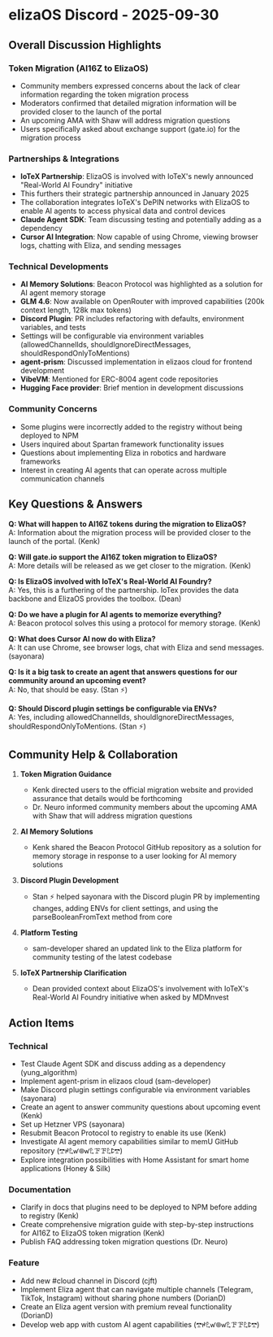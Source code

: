 # elizaOS Discord - 2025-09-30

## Overall Discussion Highlights

### Token Migration (AI16Z to ElizaOS)
- Community members expressed concerns about the lack of clear information regarding the token migration process
- Moderators confirmed that detailed migration information will be provided closer to the launch of the portal
- An upcoming AMA with Shaw will address migration questions
- Users specifically asked about exchange support (gate.io) for the migration process

### Partnerships & Integrations
- **IoTeX Partnership**: ElizaOS is involved with IoTeX's newly announced "Real-World AI Foundry" initiative
- This furthers their strategic partnership announced in January 2025
- The collaboration integrates IoTeX's DePIN networks with ElizaOS to enable AI agents to access physical data and control devices
- **Claude Agent SDK**: Team discussing testing and potentially adding as a dependency
- **Cursor AI Integration**: Now capable of using Chrome, viewing browser logs, chatting with Eliza, and sending messages

### Technical Developments
- **AI Memory Solutions**: Beacon Protocol was highlighted as a solution for AI agent memory storage
- **GLM 4.6**: Now available on OpenRouter with improved capabilities (200k context length, 128k max tokens)
- **Discord Plugin**: PR includes refactoring with defaults, environment variables, and tests
- Settings will be configurable via environment variables (allowedChannelIds, shouldIgnoreDirectMessages, shouldRespondOnlyToMentions)
- **agent-prism**: Discussed implementation in elizaos cloud for frontend development
- **VibeVM**: Mentioned for ERC-8004 agent code repositories
- **Hugging Face provider**: Brief mention in development discussions

### Community Concerns
- Some plugins were incorrectly added to the registry without being deployed to NPM
- Users inquired about Spartan framework functionality issues
- Questions about implementing Eliza in robotics and hardware frameworks
- Interest in creating AI agents that can operate across multiple communication channels

## Key Questions & Answers

**Q: What will happen to AI16Z tokens during the migration to ElizaOS?**  
A: Information about the migration process will be provided closer to the launch of the portal. (Kenk)

**Q: Will gate.io support the AI16Z token migration to ElizaOS?**  
A: More details will be released as we get closer to the migration. (Kenk)

**Q: Is ElizaOS involved with IoTeX's Real-World AI Foundry?**  
A: Yes, this is a furthering of the partnership. IoTex provides the data backbone and ElizaOS provides the toolbox. (Dean)

**Q: Do we have a plugin for AI agents to memorize everything?**  
A: Beacon protocol solves this using a protocol for memory storage. (Kenk)

**Q: What does Cursor AI now do with Eliza?**  
A: It can use Chrome, see browser logs, chat with Eliza and send messages. (sayonara)

**Q: Is it a big task to create an agent that answers questions for our community around an upcoming event?**  
A: No, that should be easy. (Stan ⚡)

**Q: Should Discord plugin settings be configurable via ENVs?**  
A: Yes, including allowedChannelIds, shouldIgnoreDirectMessages, shouldRespondOnlyToMentions. (Stan ⚡)

## Community Help & Collaboration

1. **Token Migration Guidance**
   - Kenk directed users to the official migration website and provided assurance that details would be forthcoming
   - Dr. Neuro informed community members about the upcoming AMA with Shaw that will address migration questions

2. **AI Memory Solutions**
   - Kenk shared the Beacon Protocol GitHub repository as a solution for memory storage in response to a user looking for AI memory solutions

3. **Discord Plugin Development**
   - Stan ⚡ helped sayonara with the Discord plugin PR by implementing changes, adding ENVs for client settings, and using the parseBooleanFromText method from core

4. **Platform Testing**
   - sam-developer shared an updated link to the Eliza platform for community testing of the latest codebase

5. **IoTeX Partnership Clarification**
   - Dean provided context about ElizaOS's involvement with IoTeX's Real-World AI Foundry initiative when asked by MDMnvest

## Action Items

### Technical
- Test Claude Agent SDK and discuss adding as a dependency (yung_algorithm)
- Implement agent-prism in elizaos cloud (sam-developer)
- Make Discord plugin settings configurable via environment variables (sayonara)
- Create an agent to answer community questions about upcoming event (Kenk)
- Set up Hetzner VPS (sayonara)
- Resubmit Beacon Protocol to registry to enable its use (Kenk)
- Investigate AI agent memory capabilities similar to memU GitHub repository (𖢧ꛅ𖤢ꛃ𖣠ꛃ𖤢ꘘꘘ𖤢ꛕ𖢧)
- Explore integration possibilities with Home Assistant for smart home applications (Honey & Silk)

### Documentation
- Clarify in docs that plugins need to be deployed to NPM before adding to registry (Kenk)
- Create comprehensive migration guide with step-by-step instructions for AI16Z to ElizaOS token migration (Kenk)
- Publish FAQ addressing token migration questions (Dr. Neuro)

### Feature
- Add new #cloud channel in Discord (cjft)
- Implement Eliza agent that can navigate multiple channels (Telegram, TikTok, Instagram) without sharing phone numbers (DorianD)
- Create an Eliza agent version with premium reveal functionality (DorianD)
- Develop web app with custom AI agent capabilities (𖢧ꛅ𖤢ꛃ𖣠ꛃ𖤢ꘘꘘ𖤢ꛕ𖢧)